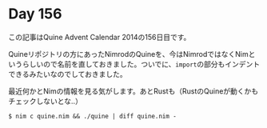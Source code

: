 # Day 156

この記事はQuine Advent Calendar 2014の156日目です。

Quineリポジトリの方にあったNimrodのQuineを、今はNimrodではなくNimというらしいので名前を直しておきました。ついでに、`import`の部分もインデントできるみたいなのでしておきました。

最近何かとNimの情報を見る気がします。あとRustも（RustのQuineが動くかもチェックしないとな‥）

```console
$ nim c quine.nim && ./quine | diff quine.nim -
```
